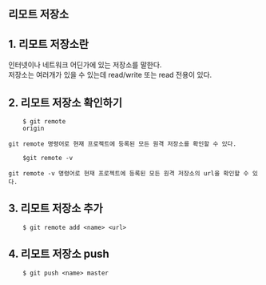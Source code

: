 ## 리모트 저장소

## 1. 리모트 저장소란
  인터넷이나 네트워크 어딘가에 있는 저장소를 말한다.   
  저장소는 여러개가 있을 수 있는데 read/write 또는 read 전용이 있다. 

## 2. 리모트 저장소 확인하기
```
    $ git remote
    origin
```
    git remote 명령어로 현재 프로젝트에 등록된 모든 원격 저장소를 확인할 수 있다.

```
    $git remote -v
```

    git remote -v 명령어로 현재 프로젝트에 등록된 모든 원격 저장소의 url을 확인할 수 있다.


## 3. 리모트 저장소 추가
```
    $ git remote add <name> <url>
```

## 4. 리모트 저장소 push
```
    $ git push <name> master
```